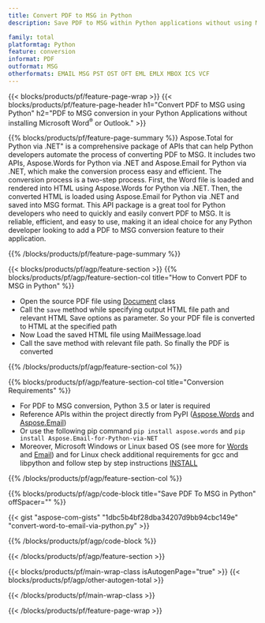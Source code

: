 ```yaml
---
title: Convert PDF to MSG in Python
description: Save PDF to MSG within Python applications without using Microsoft Word or Outlook

family: total
platformtag: Python
feature: conversion
informat: PDF
outformat: MSG
otherformats: EMAIL MSG PST OST OFT EML EMLX MBOX ICS VCF
---
```

{{< blocks/products/pf/feature-page-wrap >}}
{{< blocks/products/pf/feature-page-header h1="Convert PDF to MSG using Python" h2="PDF to MSG conversion in your Python Applications without installing Microsoft Word<sup>&reg;</sup> or Outlook." >}}

{{% blocks/products/pf/feature-page-summary %}}
Aspose.Total for Python via .NET" is a comprehensive package of APIs that can help Python developers automate the process of converting PDF to MSG. It includes two APIs, Aspose.Words for Python via .NET and Aspose.Email for Python via .NET, which make the conversion process easy and efficient. The conversion process is a two-step process. First, the Word file is loaded and rendered into HTML using Aspose.Words for Python via .NET. Then, the converted HTML is loaded using Aspose.Email for Python via .NET and saved into MSG format. This API package is a great tool for Python developers who need to quickly and easily convert PDF to MSG. It is reliable, efficient, and easy to use, making it an ideal choice for any Python developer looking to add a PDF to MSG conversion feature to their application.

{{% /blocks/products/pf/feature-page-summary %}}

{{< blocks/products/pf/agp/feature-section >}}
{{% blocks/products/pf/agp/feature-section-col title="How to Convert PDF to MSG in Python" %}}

- Open the source PDF file using [Document](https://reference.aspose.com/words/python-net/aspose.words/document/) class
- Call the `save` method while specifying output HTML file path and relevant HTML Save options as parameter. So your PDF file is converted to HTML at the specified path
- Now Load the saved HTML file using MailMessage.load
- Call the save method with relevant file path. So finally the PDF is converted

{{% /blocks/products/pf/agp/feature-section-col %}}

{{% blocks/products/pf/agp/feature-section-col title="Conversion Requirements" %}}

- For PDF to MSG conversion, Python 3.5 or later is required
- Reference APIs within the project directly from PyPI ([Aspose.Words](https://pypi.org/project/aspose-words/) and [Aspose.Email](https://pypi.org/project/Aspose.Email-for-Python-via-NET/))
- Or use the following pip command ```pip install aspose.words``` and ```pip install Aspose.Email-for-Python-via-NET``` 
- Moreover, Microsoft Windows or Linux based OS (see more for [Words](https://docs.aspose.com/words/python-net/system-requirements/) and [Email](https://docs.aspose.com/email/python-net/system-requirements/)) and for Linux check additional requirements for gcc and libpython and follow step by step instructions [INSTALL](https://docs.aspose.com/words/python-net/installation/)
 

{{% /blocks/products/pf/agp/feature-section-col %}}

{{% blocks/products/pf/agp/code-block title="Save PDF To MSG in Python" offSpacer="" %}}

{{< gist "aspose-com-gists" "1dbc5b4bf28dba34207d9bb94cbc149e" "convert-word-to-email-via-python.py" >}}

{{% /blocks/products/pf/agp/code-block %}}

{{< /blocks/products/pf/agp/feature-section >}}

{{< blocks/products/pf/main-wrap-class isAutogenPage="true" >}}
{{< blocks/products/pf/agp/other-autogen-total >}}

{{< /blocks/products/pf/main-wrap-class >}}

{{< /blocks/products/pf/feature-page-wrap >}}